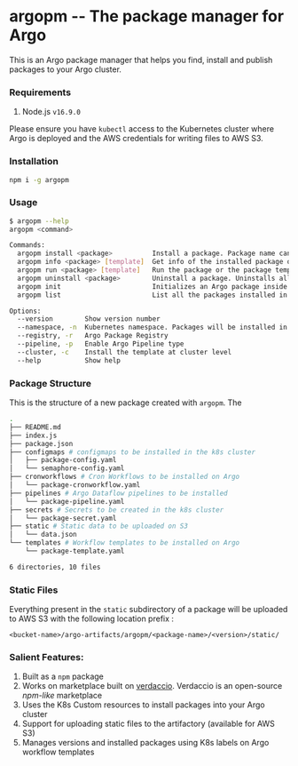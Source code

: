 # argopm -- The package manager for Argo

This is an Argo package manager that helps you find, install and publish packages to your Argo cluster.

### Requirements

1. Node.js `v16.9.0`

Please ensure you have `kubectl` access to the Kubernetes cluster where Argo is deployed and the AWS credentials for writing files to AWS S3.

### Installation

```bash
npm i -g argopm
```

### Usage

```bash 
$ argopm --help
argopm <command>

Commands:
  argopm install <package>          Install a package. Package name can be of the format package@version                        [aliases: i]
  argopm info <package> [template]  Get info of the installed package or a specific template in the package
  argopm run <package> [template]   Run the package or the package template. Pass in arguments using --
  argopm uninstall <package>        Uninstall a package. Uninstalls all dependencies associated with the package.            [aliases: u, r]
  argopm init                       Initializes an Argo package inside the current working directory
  argopm list                       List all the packages installed in the namespace                                            [aliases: l]

Options:
  --version        Show version number                                                                                                 [boolean]
  --namespace, -n  Kubernetes namespace. Packages will be installed in this namespace                                 [string] [default: "argo"]
  --registry, -r   Argo Package Registry                                                     [string] [default: "https://marketplace.atlan.com"]
  --pipeline, -p   Enable Argo Pipeline type                                                                          [boolean] [default: false]
  --cluster, -c    Install the template at cluster level                                                              [boolean] [default: false]
  --help           Show help                                                                                                           [boolean]
```

### Package Structure

This is the structure of a new package created with `argopm`. The 

```bash
.
├── README.md 
├── index.js
├── package.json
├── configmaps # configmaps to be installed in the k8s cluster
│   ├── package-config.yaml
│   └── semaphore-config.yaml
├── cronworkflows # Cron Workflows to be installed on Argo
│   └── package-cronworkflow.yaml
├── pipelines # Argo Dataflow pipelines to be installed
│   └── package-pipeline.yaml
├── secrets # Secrets to be created in the k8s cluster
│   └── package-secret.yaml
├── static # Static data to be uploaded on S3
│   └── data.json
└── templates # Workflow templates to be installed on Argo
    └── package-template.yaml

6 directories, 10 files
```

### Static Files

Everything present in the `static` subdirectory of a package will be uploaded to AWS S3 with the following location prefix :

```
<bucket-name>/argo-artifacts/argopm/<package-name>/<version>/static/
```

### Salient Features:
1. Built as a `npm` package
2. Works on marketplace built on [verdaccio](https://verdaccio.org). Verdaccio is an open-source _npm-like_ marketplace
3. Uses the K8s Custom resources to install packages into your Argo cluster
4. Support for uploading static files to the artifactory (available for AWS S3)
5. Manages versions and installed packages using K8s labels on Argo workflow templates